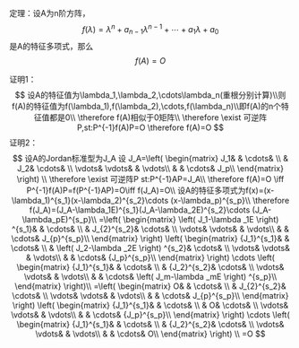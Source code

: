 定理：设A为n阶方阵，$$ f(\lambda)= \lambda ^{n}+a_{n-1}\lambda ^{n-1}+ \cdots +a_{1}\lambda +a_{0} $$是A的特征多项式，那么$$ f(A)=O $$ 

证明1：
$$
设A的特征值为\lambda_1,\lambda_2,\cdots\lambda_n(重根分别计算)\\则f(A)的特征值为f(\lambda_1),f(\lambda_2),\cdots,f(\lambda_n)\\即f(A)的n个特征值都是0\\
\therefore f(A)相似于0矩阵\\
\therefore \exist 可逆阵P,st:P^{-1}f(A)P=O
\therefore f(A)=O
$$
证明2：
$$
设A的Jordan标准型为J_A 设
J_A=\left( \begin{matrix}
	J_1&		&		\cdots&		\\
	&		J_2&		\cdots&		\\
	\vdots&		\vdots&		&		\vdots\\
	&		&		\cdots&		J_p\\
\end{matrix} \right) 
\\
\therefore \exist 可逆阵P st:P^{-1}AP=J_A\\
\therefore f(A)=O \iff P^{-1}f(A)P=f(P^{-1}AP)=O\iff f(J_A)=O\\
设A的特征多项式为f(x)=(x-\lambda_1)^{s_1}(x-\lambda_2)^{s_2}\cdots (x-\lambda_p)^{s_p}\\
\therefore f(J_A)=(J_A-\lambda_1E)^{s_1}(J_A-\lambda_2E)^{s_2}\cdots (J_A-\lambda_pE)^{s_p}\\
=\left( \begin{matrix}
	\left( J_1-\lambda _1E \right) ^{s_1}&		&		\cdots&		\\
	&		J_{2}^{s_2}&		\cdots&		\\
	\vdots&		\vdots&		&		\vdots\\
	&		&		\cdots&		J_{p}^{s_p}\\
\end{matrix} \right) \left( \begin{matrix}
	{J_1}^{s_1}&		&		\cdots&		\\
	&		\left( J_2-\lambda _2E \right) ^{s_2}&		\cdots&		\\
	\vdots&		\vdots&		&		\vdots\\
	&		&		\cdots&		{J_p}^{s_p}\\
\end{matrix} \right) \cdots \left( \begin{matrix}
	{J_1}^{s_1}&		&		\cdots&		\\
	&		{J_2}^{s_2}&		\cdots&		\\
	\vdots&		\vdots&		&		\vdots\\
	&		&		\cdots&		\left( J_m-\lambda _mE \right) ^{s_p}\\
\end{matrix} \right)\\
=\left( \begin{matrix}
	O&		&		\cdots&		\\
	&		J_{2}^{s_2}&		\cdots&		\\
	\vdots&		\vdots&		&		\vdots\\
	&		&		\cdots&		J_{p}^{s_p}\\
\end{matrix} \right) \left( \begin{matrix}
	{J_1}^{s_1}&		&		\cdots&		\\
	&		O&		\cdots&		\\
	\vdots&		\vdots&		&		\vdots\\
	&		&		\cdots&		{J_p}^{s_p}\\
\end{matrix} \right) \cdots \left( \begin{matrix}
	{J_1}^{s_1}&		&		\cdots&		\\
	&		{J_2}^{s_2}&		\cdots&		\\
	\vdots&		\vdots&		&		\vdots\\
	&		&		\cdots&		O\\
\end{matrix} \right) \\
=O
$$

